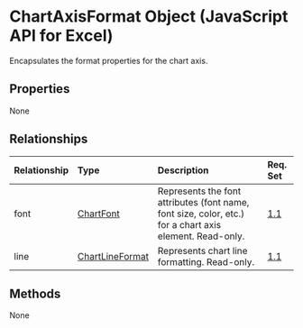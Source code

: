 # ChartAxisFormat Object (JavaScript API for Excel)

Encapsulates the format properties for the chart axis.

## Properties

None

## Relationships
| Relationship | Type	|Description| Req. Set|
|:---------------|:--------|:----------|:----|
|font|[ChartFont](chartfont.md)|Represents the font attributes (font name, font size, color, etc.) for a chart axis element. Read-only.|[1.1](../requirement-sets/excel-api-requirement-sets.md)|
|line|[ChartLineFormat](chartlineformat.md)|Represents chart line formatting. Read-only.|[1.1](../requirement-sets/excel-api-requirement-sets.md)|

## Methods
None

